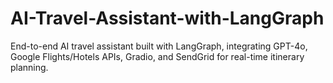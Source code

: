 # AI-Travel-Assistant-with-LangGraph
End-to-end AI travel assistant built with LangGraph, integrating GPT-4o, Google Flights/Hotels APIs, Gradio, and SendGrid for real-time itinerary planning.
